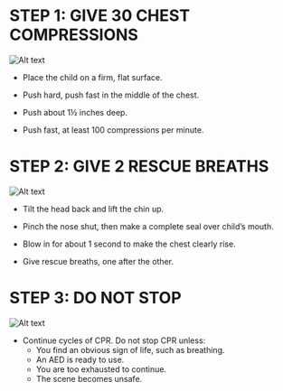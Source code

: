 # STEP 1: GIVE 30 CHEST COMPRESSIONS
![Alt text](C:\Users\WeCanCodeIT\source\repos\FirstAide\frontend\public\Images\ChildCPR\childCPR10.jpg)

- Place the child on a firm, flat surface. 

- Push hard, push fast in the middle of the chest.

- Push about 1½ inches
deep.

- Push fast, at least 100
compressions per minute.

# STEP 2: GIVE 2 RESCUE BREATHS
![Alt text](C:\Users\WeCanCodeIT\source\repos\FirstAide\frontend\public\Images\ChildChoking\childChoking12.jpg)

- Tilt the head back and lift the chin up.

- Pinch the nose shut, then make a complete seal over child’s mouth.

- Blow in for about 1 second to
make the chest clearly rise.

- Give rescue breaths, one after
the other.

# STEP 3: DO NOT STOP
![Alt text](C:\Users\WeCanCodeIT\source\repos\FirstAide\frontend\public\Images\ChildCPR\childCPR9.jpg)

- Continue cycles of CPR. Do not stop CPR unless:
    -   You find an obvious sign of life,
    such as breathing.
    -   An AED is ready to use.
    - You are too exhausted to continue.
    - The scene becomes unsafe.
